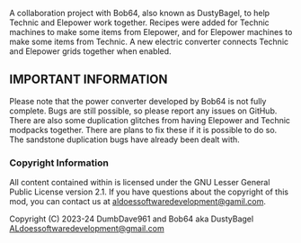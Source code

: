 A collaboration project with Bob64, also known as DustyBagel, to help Technic and Elepower work together. Recipes were added for Technic machines to make some items from Elepower, and for Elepower machines to make some items from Technic. A new electric converter connects Technic and Elepower grids together when enabled.

## IMPORTANT INFORMATION

Please note that the power converter developed by Bob64 is not fully complete. Bugs are still possible, so please report any issues on GitHub. There are also some duplication glitches from having Elepower and Technic modpacks together. There are plans to fix these if it is possible to do so. The sandstone duplication bugs have already been dealt with.

### Copyright Information

All content contained within is licensed under the GNU Lesser General Public License version 2.1. If you have questions about the copyright of this mod, you can contact us at aldoessoftwaredevelopment@gamil.com.

Copyright (C) 2023-24 DumbDave961 and Bob64 aka DustyBagel ALdoessoftwaredevelopment@gmail.com
